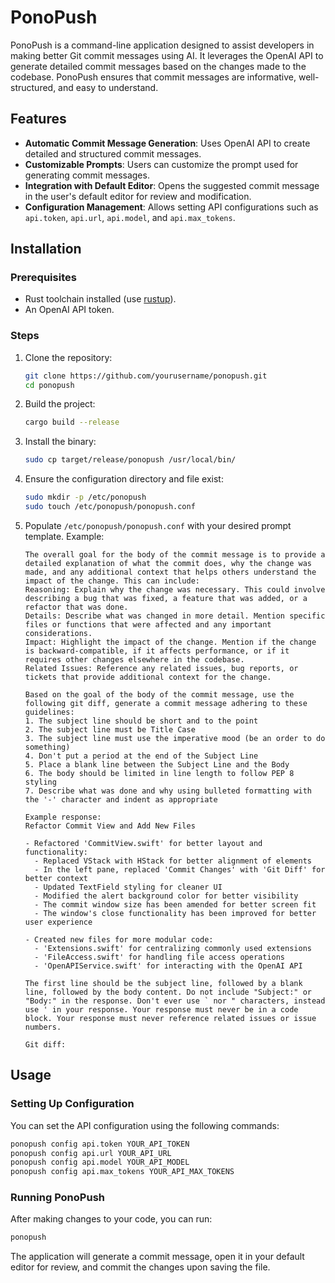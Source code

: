 # PonoPush

PonoPush is a command-line application designed to assist developers in making better Git commit messages using AI. It leverages the OpenAI API to generate detailed commit messages based on the changes made to the codebase. PonoPush ensures that commit messages are informative, well-structured, and easy to understand.

## Features

- **Automatic Commit Message Generation**: Uses OpenAI API to create detailed and structured commit messages.
- **Customizable Prompts**: Users can customize the prompt used for generating commit messages.
- **Integration with Default Editor**: Opens the suggested commit message in the user's default editor for review and modification.
- **Configuration Management**: Allows setting API configurations such as `api.token`, `api.url`, `api.model`, and `api.max_tokens`.

## Installation

### Prerequisites

- Rust toolchain installed (use [rustup](https://rustup.rs/)).
- An OpenAI API token.

### Steps

1. Clone the repository:

   ```sh
   git clone https://github.com/yourusername/ponopush.git
   cd ponopush
   ```

2. Build the project:

   ```sh
   cargo build --release
   ```

3. Install the binary:

   ```sh
   sudo cp target/release/ponopush /usr/local/bin/
   ```

4. Ensure the configuration directory and file exist:

   ```sh
   sudo mkdir -p /etc/ponopush
   sudo touch /etc/ponopush/ponopush.conf
   ```

5. Populate `/etc/ponopush/ponopush.conf` with your desired prompt template. Example:

   ```plaintext
   The overall goal for the body of the commit message is to provide a detailed explanation of what the commit does, why the change was made, and any additional context that helps others understand the impact of the change. This can include:
   Reasoning: Explain why the change was necessary. This could involve describing a bug that was fixed, a feature that was added, or a refactor that was done.
   Details: Describe what was changed in more detail. Mention specific files or functions that were affected and any important considerations.
   Impact: Highlight the impact of the change. Mention if the change is backward-compatible, if it affects performance, or if it requires other changes elsewhere in the codebase.
   Related Issues: Reference any related issues, bug reports, or tickets that provide additional context for the change.

   Based on the goal of the body of the commit message, use the following git diff, generate a commit message adhering to these guidelines:
   1. The subject line should be short and to the point
   2. The subject line must be Title Case
   3. The subject line must use the imperative mood (be an order to do something)
   4. Don't put a period at the end of the Subject Line
   5. Place a blank line between the Subject Line and the Body
   6. The body should be limited in line length to follow PEP 8 styling
   7. Describe what was done and why using bulleted formatting with the '-' character and indent as appropriate

   Example response:
   Refactor Commit View and Add New Files

   - Refactored 'CommitView.swift' for better layout and functionality:
     - Replaced VStack with HStack for better alignment of elements
     - In the left pane, replaced 'Commit Changes' with 'Git Diff' for better context
     - Updated TextField styling for cleaner UI
     - Modified the alert background color for better visibility
     - The commit window size has been amended for better screen fit
     - The window's close functionality has been improved for better user experience

   - Created new files for more modular code:
     - 'Extensions.swift' for centralizing commonly used extensions
     - 'FileAccess.swift' for handling file access operations
     - 'OpenAPIService.swift' for interacting with the OpenAI API

   The first line should be the subject line, followed by a blank line, followed by the body content. Do not include "Subject:" or "Body:" in the response. Don't ever use ` nor " characters, instead use ' in your response. Your response must never be in a code block. Your response must never reference related issues or issue numbers.

   Git diff:
   ```

## Usage

### Setting Up Configuration

You can set the API configuration using the following commands:

```sh
ponopush config api.token YOUR_API_TOKEN
ponopush config api.url YOUR_API_URL
ponopush config api.model YOUR_API_MODEL
ponopush config api.max_tokens YOUR_API_MAX_TOKENS
```

### Running PonoPush

After making changes to your code, you can run:

```sh
ponopush
```

The application will generate a commit message, open it in your default editor for review, and commit the changes upon saving the file.